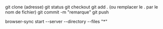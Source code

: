 git clone (adresse)
git status
git checkout 
git add . (ou remplacer le . par le nom de fichier)
git commit -m "remarque"
git push

browser-sync start --server --directory --files "*"
